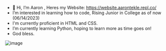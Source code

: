 - 👋 Hi, I’m Aaron , Heres my Website: https://website.aarontekle.repl.co/
- I’m interested in learning how to code, Rising Junior in College as of now (06/14/2023)
- I'm currently proficient in HTML and CSS.
- I’m currently learning Python, hoping to learn more as time goes on!
- God bless.

<!---
AaTekle/AaTekle is a ✨ special ✨ repository because its `README.md` (this file) appears on your GitHub profile.
You can click the Preview link to take a look at your changes.
--->

![image](https://github.com/AaTekle/AaTekle/assets/108105300/6fbf8dbb-0a85-4464-a0a5-d7b82f4f3b8f)

